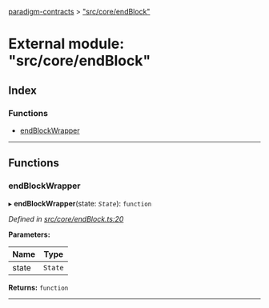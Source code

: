 [paradigm-contracts](../README.md) > ["src/core/endBlock"](../modules/_src_core_endblock_.md)

# External module: "src/core/endBlock"

## Index

### Functions

* [endBlockWrapper](_src_core_endblock_.md#endblockwrapper)

---

## Functions

<a id="endblockwrapper"></a>

###  endBlockWrapper

▸ **endBlockWrapper**(state: *`State`*): `function`

*Defined in [src/core/endBlock.ts:20](https://github.com/paradigmfoundation/paradigmcore/blob/86b6b78/src/core/endBlock.ts#L20)*

**Parameters:**

| Name | Type |
| ------ | ------ |
| state | `State` |

**Returns:** `function`

___

